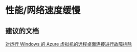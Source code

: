 <properties
    pageTitle="性能/网络速度缓慢"
    description="性能/网络速度缓慢"
    service="microsoft.compute"
    resource="virtualmachines"
    authors="aashu"
    displayOrder=""
    selfHelpType="generic"
    supportTopicIds="32511157"
    resourceTags="windowsSQL"
    productPesIds="14745"
    cloudEnvironments="public"
/>


# 性能/网络速度缓慢

## **建议的文档**
[对运行 Windows 的 Azure 虚拟机的远程桌面连接进行故障排除](https://azure.microsoft.com/documentation/articles/virtual-machines-windows-troubleshoot-rdp-connection/)



<!--HONumber=Jul16_HO4-->


